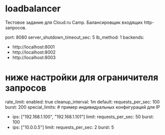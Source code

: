 # loadbalancer
Тестовое задание для Cloud.ru Camp.
Балансировщик входящих http-запросов.

port: 8080
server_shutdown_timeout_sec: 5
lb_method: 1
backends:
- http://localhost:8001
- http://localhost:8002
- http://localhost:8003

# ниже настройки для ограничителя запросов
rate_limit:
enabled: true
cleanup_interval: 1m
default:
requests_per_sec: 100
burst: 200
special_limits: # пример индивидуальных конфигураций для IP
- ips: ["192.168.1.100", "192.168.1.101"]
limit:
requests_per_sec: 50
burst: 100
- ips: ["10.0.0.5"]
limit:
requests_per_sec: 2
burst: 5